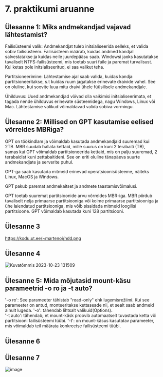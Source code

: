 # 7. praktikumi aruanne

## Ülesanne 1: Miks andmekandjad vajavad lähtestamist?
Failisüsteemi valik: Andmekandjat tuleb initsialiseerida selleks, et valida sobiv failisüsteem. Failisüsteem määrab, kuidas andmed kandjal salvestatakse ja kuidas neile juurdepääsu saab. Windowsi jaoks kasutatakse tavaliselt NTFS-failisüsteemi, mis toetab suuri faile ja paremat turvalisust. Kui ketas pole initsialiseeritud, ei saa valikut teha.

Partitsioneerimine: Lähtestamise ajal saab valida, kuidas kandja partitsioneeritakse, s.t kuidas ruum jagatakse erinevate draivide vahel. See on oluline, kui soovite luua mitu draivi ühele füüsilisele andmekandjale.

Ühilduvus: Uued andmekandjad võivad olla vaikimisi initsialiseerimata, et tagada nende ühilduvus erinevate süsteemidega, nagu Windows, Linux või Mac. Lähtestamise valikud võimaldavad valida sobiva vormingu.  

## Ülesanne 2: Millised on GPT kasutamise eelised võrreldes MBRiga?
GPT on töökindlam ja võimaldab kasutada andmekandjaid suuremad kui 2TB. MBR suudab hallata kettaid, mille suurus on kuni 2 terabaiti (TB), samas kui GPT võimaldab partitsioneerida kettaid, mis on palju suuremad, 2 terabaidist kuni zettabaitideni. See on eriti oluline tänapäeva suurte andmekandjate ja serverite puhul.

GPT-ga saab kasutada mitmeid erinevad operatsioonisüsteeme, näiteks Linux, MacOS ja Windows.

GPT pakub paremat andmekaitset ja andmete taastamisvõimalusi.

GPT toetab suuremat partitsioonide arvu võrreldes MBR-iga. MBR piirdub tavaliselt nelja primaarse partitsiooniga või kolme primaarse partitsiooniga ja ühe laiendatud partitsiooniga, mis võib sisaldada mitmeid loogilisi partitsioone. GPT võimaldab kasutada kuni 128 partitsiooni.

## Ülesanne 3
https://kodu.ut.ee/~martenoj/hdd.png 

## Ülesanne 4
![Kuvatõmmis 2023-10-23 131509](https://github.com/Marten221/opsys_Ojasaar/assets/144438767/539f01ca-9b3d-4cc3-8e48-628f4c7ee1fc)

## Ülesanne 5: Mida mõjutasid mount-käsu parameetrid -o ro ja -t auto?
'-o ro': See parameeter tähistab "read-only" ehk lugemisrežiimi. Kui see parameeter on antud, monteeritakse kettaseade nii, et sealt saab andmeid ainult lugeda. '-o': tähendab lihtsalt valikuid(Options).  
'-t auto': tähendab, et mount-käsk proovib automaatselt tuvastada ketta või partitsiooni failisüsteemi tüübi. '-t': on mount-käsus kasutatav parameeter, mis võimaldab teil määrata konkreetse failisüsteemi tüübi.

## Ülesanne 6


## Ülesanne 7
![image](https://github.com/Marten221/opsys_Ojasaar/assets/144438767/19f0f98b-821a-4040-8df8-7efe920a6387)


